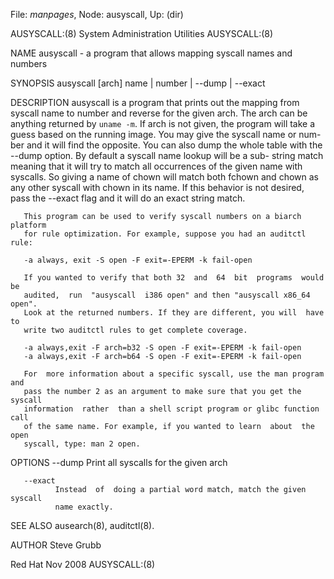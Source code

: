File: *manpages*,  Node: ausyscall,  Up: (dir)

AUSYSCALL:(8)           System Administration Utilities          AUSYSCALL:(8)



NAME
       ausyscall - a program that allows mapping syscall names and numbers

SYNOPSIS
       ausyscall [arch] name | number | --dump | --exact

DESCRIPTION
       ausyscall is a program that prints out the mapping from syscall name to
       number and reverse for  the  given  arch.  The  arch  can  be  anything
       returned  by  `uname -m`. If arch is not given, the program will take a
       guess based on the running image. You may give the syscall name or num-
       ber  and  it  will find the opposite. You can also dump the whole table
       with the --dump option. By default a syscall name lookup will be a sub-
       string  match  meaning that it will try to match all occurrences of the
       given name with syscalls. So giving a name of  chown  will  match  both
       fchown  and  chown as any other syscall with chown in its name. If this
       behavior is not desired, pass the --exact flag and it will do an  exact
       string match.

       This program can be used to verify syscall numbers on a biarch platform
       for rule optimization. For example, suppose you had an auditctl rule:

       -a always, exit -S open -F exit=-EPERM -k fail-open

       If you wanted to verify that both 32  and  64  bit  programs  would  be
       audited,  run  "ausyscall  i386 open" and then "ausyscall x86_64 open".
       Look at the returned numbers. If they are different, you will  have  to
       write two auditctl rules to get complete coverage.

       -a always,exit -F arch=b32 -S open -F exit=-EPERM -k fail-open
       -a always,exit -F arch=b64 -S open -F exit=-EPERM -k fail-open

       For  more information about a specific syscall, use the man program and
       pass the number 2 as an argument to make sure that you get the  syscall
       information  rather  than a shell script program or glibc function call
       of the same name. For example, if you wanted to learn  about  the  open
       syscall, type: man 2 open.

OPTIONS
       --dump Print all syscalls for the given arch

       --exact
              Instead  of  doing a partial word match, match the given syscall
              name exactly.


SEE ALSO
       ausearch(8), auditctl(8).


AUTHOR
       Steve Grubb



Red Hat                            Nov 2008                      AUSYSCALL:(8)
